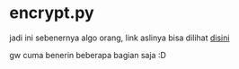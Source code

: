 # encrypt.py

jadi ini sebenernya algo orang, link aslinya bisa dilihat [disini](https://www.facebook.com/groups/IndonesianPython/permalink/759246880783306/)

gw cuma benerin beberapa bagian saja :D
